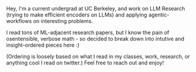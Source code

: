 Hey, I'm a current undergrad at UC Berkeley, and work on LLM Research (trying to make efficient encoders on LLMs) and applying agentic-workflows on interesting problems.

I read tons of ML-adjacent research papers, but I know the pain of osentensible, verbose math - so decided to break down into intutive and insight-ordered pieces here :)

(Ordering is loosely based on what I read in my classes, work, research, or anything cool I read on twitter.) Feel free to reach out and enjoy!
